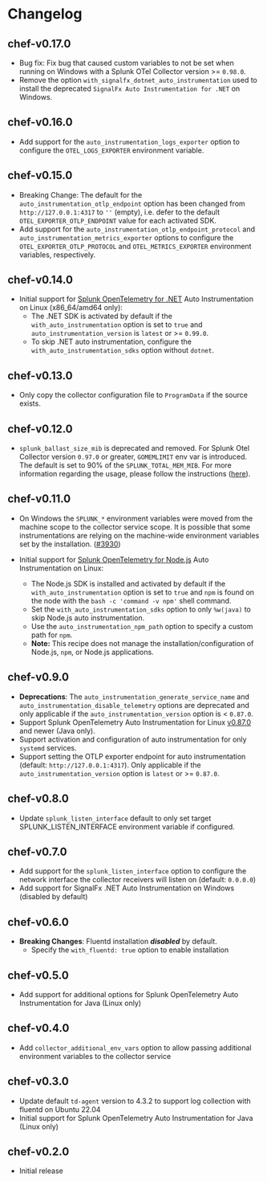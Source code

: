 # Changelog

## chef-v0.17.0

- Bug fix: Fix bug that caused custom variables to not be set when running on Windows
  with a Splunk OTel Collector version >= `0.98.0`.
- Remove the option `with_signalfx_dotnet_auto_instrumentation` used to
install the deprecated `SignalFx Auto Instrumentation for .NET` on Windows.

## chef-v0.16.0

- Add support for the `auto_instrumentation_logs_exporter` option to configure the `OTEL_LOGS_EXPORTER` environment variable.

## chef-v0.15.0

- Breaking Change: The default for the `auto_instrumentation_otlp_endpoint` option has been changed from
  `http://127.0.0.1:4317` to `''` (empty), i.e. defer to the default `OTEL_EXPORTER_OTLP_ENDPOINT` value for each
  activated SDK.
- Add support for the `auto_instrumentation_otlp_endpoint_protocol` and `auto_instrumentation_metrics_exporter` options
  to configure the `OTEL_EXPORTER_OTLP_PROTOCOL` and `OTEL_METRICS_EXPORTER` environment variables, respectively.

## chef-v0.14.0

- Initial support for [Splunk OpenTelemetry for .NET](https://github.com/signalfx/splunk-otel-dotnet) Auto
  Instrumentation on Linux (x86_64/amd64 only):
  - The .NET SDK is activated by default if the `with_auto_instrumentation` option is set to `true` and
    `auto_instrumentation_version` is `latest` or >= `0.99.0`.
  - To skip .NET auto instrumentation, configure the `with_auto_instrumentation_sdks` option without `dotnet`.

## chef-v0.13.0

- Only copy the collector configuration file to `ProgramData` if the source exists.

## chef-v0.12.0

- `splunk_ballast_size_mib` is deprecated and removed. For Splunk Otel Collector version `0.97.0` or greater, `GOMEMLIMIT` env var is introduced. The default is set to 90% of the `SPLUNK_TOTAL_MEM_MIB`. For more information regarding the usage, please follow the instructions ([here](https://github.com/signalfx/splunk-otel-collector?tab=readme-ov-file#from-0961-to-0970)).

## chef-v0.11.0

- On Windows the `SPLUNK_*` environment variables were moved from the machine scope to the collector service scope.
  It is possible that some instrumentations are relying on the machine-wide environment variables set by the installation. ([#3930](https://github.com/signalfx/splunk-otel-collector/pull/3930))

- Initial support for [Splunk OpenTelemetry for Node.js](https://github.com/signalfx/splunk-otel-js) Auto
  Instrumentation on Linux:
  - The Node.js SDK is installed and activated by default if the `with_auto_instrumentation` option is set to `true`
    and `npm` is found on the node with the `bash -c 'command -v npm'` shell command.
  - Set the `with_auto_instrumentation_sdks` option to only `%w(java)` to skip Node.js auto instrumentation.
  - Use the `auto_instrumentation_npm_path` option to specify a custom path for `npm`.
  - **Note:** This recipe does not manage the installation/configuration of Node.js, `npm`, or Node.js applications.

## chef-v0.9.0

- **Deprecations**: The `auto_instrumentation_generate_service_name` and `auto_instrumentation_disable_telemetry`
  options are deprecated and only applicable if the `auto_instrumentation_version` option is < `0.87.0`.
- Support Splunk OpenTelemetry Auto Instrumentation for Linux [v0.87.0](
  https://github.com/signalfx/splunk-otel-collector/releases/tag/v0.87.0) and newer (Java only).
- Support activation and configuration of auto instrumentation for only `systemd` services.
- Support setting the OTLP exporter endpoint for auto instrumentation (default: `http://127.0.0.1:4317`). Only
  applicable if the `auto_instrumentation_version` option is `latest` or >= `0.87.0`.

## chef-v0.8.0

- Update `splunk_listen_interface` default to only set target SPLUNK_LISTEN_INTERFACE environment variable if
  configured.

## chef-v0.7.0

- Add support for the `splunk_listen_interface` option to configure the network interface the collector receivers
  will listen on (default: `0.0.0.0`)
- Add support for SignalFx .NET Auto Instrumentation on Windows (disabled by default)

## chef-v0.6.0

- **Breaking Changes**: Fluentd installation ***disabled*** by default.
  - Specify the `with_fluentd: true` option to enable installation

## chef-v0.5.0

- Add support for additional options for Splunk OpenTelemetry Auto Instrumentation for Java (Linux only)

## chef-v0.4.0

- Add `collector_additional_env_vars` option to allow passing additional environment variables to the collector service

## chef-v0.3.0

- Update default `td-agent` version to 4.3.2 to support log collection with fluentd on Ubuntu 22.04
- Initial support for Splunk OpenTelemetry Auto Instrumentation for Java (Linux only)

## chef-v0.2.0

- Initial release
